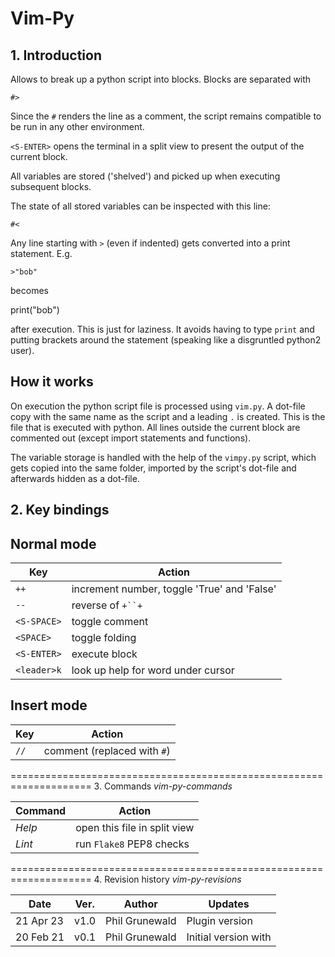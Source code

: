 # Vim-Py

## 1. Introduction

Allows to break up a python script into blocks. Blocks are separated with

`#>`

Since the `#` renders the line as a comment, the script remains compatible to be run in any other environment.

`<S-ENTER>` opens the terminal in a split view to present the output of the current block.

All variables are stored ('shelved') and picked up when executing subsequent blocks.

The state of all stored variables can be inspected with this line:

`#<`

Any line starting with `>` (even if indented) gets converted into a print
statement. E.g.

  `>"bob"`

becomes

  print("bob")

after execution. This is just for laziness. It avoids having to type `print` and putting brackets around the statement (speaking like a disgruntled python2 user).

How it works
------------

On execution the python script file is processed using `vim.py`. A dot-file copy with the same name as the script and a leading `.` is created. This is the file that is executed with python. All lines outside the current block are commented out (except import statements and functions).

The variable storage is handled with the help of the `vimpy.py` script, which gets copied into the same folder, imported by the script's dot-file and afterwards hidden as a dot-file.


## 2. Key bindings

Normal mode
-----------

| Key         | Action            |
|-----------  |-------            |
|  `++`         | increment number, toggle 'True' and 'False'  |
|  `--`         | reverse of `+``+`   |
|  `<S-SPACE>`  | toggle comment  |
|  `<SPACE>`    | toggle folding  |
|  `<S-ENTER>`  | execute block   |
|  `<leader>k`  | look up help for word under cursor  |


Insert mode
-----------

| Key         | Action                       |
| ----------- | ------------                 |
| `//`          | comment (replaced with `#`)    |



====================================================================
3. Commands                                       *vim-py-commands*

| Command     | Action                       |
|-----------  |------------                  |
| *Help*        | open this file in split view |
| *Lint*        | run `Flake8` PEP8 checks       |


====================================================================
4. Revision history                              *vim-py-revisions*

| Date      | Ver.  | Author         | Updates               |
| ----      | ----- | ------         | --------              |
| 21 Apr 23 | v1.0  | Phil Grunewald | Plugin version        |
| 20 Feb 21 | v0.1  | Phil Grunewald | Initial version with  |

